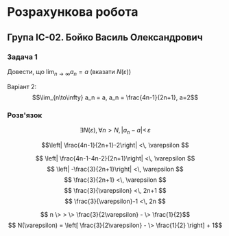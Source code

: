 # Розрахункова робота

## Група ІС-02. Бойко Василь Олександрович

### Задача 1

Довести, що $\lim_{n\to\infty} a_n =  a$ (вказати $N(\varepsilon))$

Варіант 2:
$$\lim_{n\to\infty} a_n =  a, a_n = \frac{4n-1}{2n+1}, a=2$$

### Розв'язок

$$
  \exists  N(\varepsilon),
  \forall n>N,
  \left| a_n-a\right| <\, \varepsilon
$$

$$\left| \frac{4n-1}{2n+1}-2\right| <\, \varepsilon $$

$$  \left|  \frac{4n-1-4n-2}{2n+1}\right| <\, \varepsilon $$
$$  \left|  -\frac{3}{2n+1}\right| <\, \varepsilon   $$
$$  \frac{3}{2n+1} <\, \varepsilon    $$
$$  \frac{3}{\varepsilon} <\, 2n+1    $$
$$  \frac{3}{\varepsilon}-1 <\, 2n    $$

$$  n \> > \> \frac{3}{2\varepsilon} - \> \frac{1}{2}$$
$$  N(\varepsilon) = \left[ \frac{3}{2\varepsilon} - \> \frac{1}{2} \right] + 1$$
